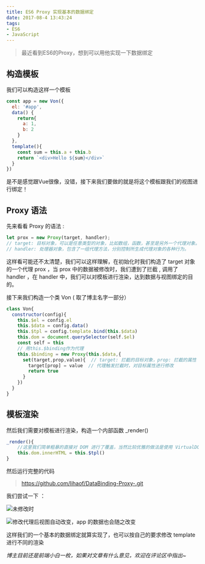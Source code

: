 ```yaml
---
title: ES6 Proxy 实现基本的数据绑定
date: 2017-08-4 13:43:24
tags:
- ES6
- JavaScript
---
```


> 最近看到ES6的Proxy，想到可以用他实现一下数据绑定

## 构造模板
我们可以构造这样一个模板
``` JavaScript
const app = new Von({
  el: '#app',
  data() {
    return{
      a: 1,
      b: 2
    }
  },
  template(){
    const sum = this.a + this.b
    return `<div>Hello ${sum}</div>`
  }
})
```
是不是感觉跟Vue很像，没错，接下来我们要做的就是将这个模板跟我们的视图进行绑定！

## Proxy 语法
先来看看 Proxy 的语法 :
 ``` JavaScript
let prox = new Proxy(target, handler);
// target: 目标对象，可以是任意类型的对象，比如数组，函数，甚至是另外一个代理对象。
// handler: 处理器对象，包含了一组代理方法，分别控制所生成代理对象的各种行为。
```

这样看可能还不太清楚，我们可以这样理解，在初始化时我们构造了 target 对象的一个代理 prox ，当 prox 中的数据被修改时，我们遭到了拦截 , 调用了 handler ，在 handler 中，我们可以对模板进行渲染，达到数据与视图绑定的目的。

接下来我们构造一个类 Von ( 取了博主名字一部分）

``` JavaScript
class Von{
  constructor(config){
    this.$el = config.el
    this.$data = config.data()
    this.$tpl = config.template.bind(this.$data)
    this.dom = document.querySelector(self.$el)
    const self = this
    // 用this.$binding作为代理
    this.$binding = new Proxy(this.$data,{
      set(target,prop,value){  // target: 拦截的目标对象，prop: 拦截的属性 , value: 具体修改的值
        target[prop] = value  // 代理触发拦截时，对目标属性进行修改
        return true
      }
    })
  }
}

```

## 模板渲染
然后我们需要对模板进行渲染，构造一个内部函数 _render()

``` JavaScript
_render(){
    //这里我们简单粗暴的直接对 DOM 进行了覆盖，当然比较优雅的做法是使用 VirtualDOM 进行渲染
    this.dom.innerHTML = this.$tpl()
}
```
然后运行完整的代码
> https://github.com/lihaof/DataBinding-Proxy-.git

我们尝试一下 ：


![未修改时](http://upload-images.jianshu.io/upload_images/5304624-3398b79fa2fbac83.png?imageMogr2/auto-orient/strip%7CimageView2/2/w/1240)



![修改代理后视图自动改变，app 的数据也会随之改变](http://upload-images.jianshu.io/upload_images/5304624-4ee2ddbf5f1508cb.png?imageMogr2/auto-orient/strip%7CimageView2/2/w/1240)

这样我们的一个基本的数据绑定就算实现了，也可以按自己的要求修改 template 进行不同的渲染

_博主目前还是前端小白一枚，如果对文章有什么意见，欢迎在评论区中指出~_
